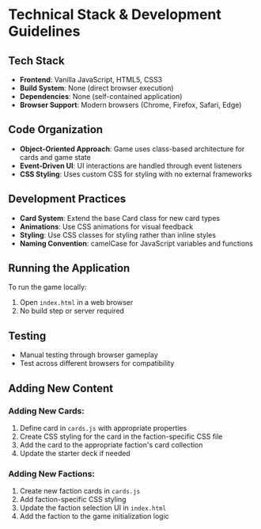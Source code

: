 # Technical Stack & Development Guidelines

## Tech Stack
- **Frontend**: Vanilla JavaScript, HTML5, CSS3
- **Build System**: None (direct browser execution)
- **Dependencies**: None (self-contained application)
- **Browser Support**: Modern browsers (Chrome, Firefox, Safari, Edge)

## Code Organization
- **Object-Oriented Approach**: Game uses class-based architecture for cards and game state
- **Event-Driven UI**: UI interactions are handled through event listeners
- **CSS Styling**: Uses custom CSS for styling with no external frameworks

## Development Practices
- **Card System**: Extend the base Card class for new card types
- **Animations**: Use CSS animations for visual feedback
- **Styling**: Use CSS classes for styling rather than inline styles
- **Naming Convention**: camelCase for JavaScript variables and functions

## Running the Application
To run the game locally:
1. Open `index.html` in a web browser
2. No build step or server required

## Testing
- Manual testing through browser gameplay
- Test across different browsers for compatibility

## Adding New Content
### Adding New Cards:
1. Define card in `cards.js` with appropriate properties
2. Create CSS styling for the card in the faction-specific CSS file
3. Add the card to the appropriate faction's card collection
4. Update the starter deck if needed

### Adding New Factions:
1. Create new faction cards in `cards.js`
2. Add faction-specific CSS styling
3. Update the faction selection UI in `index.html`
4. Add the faction to the game initialization logic